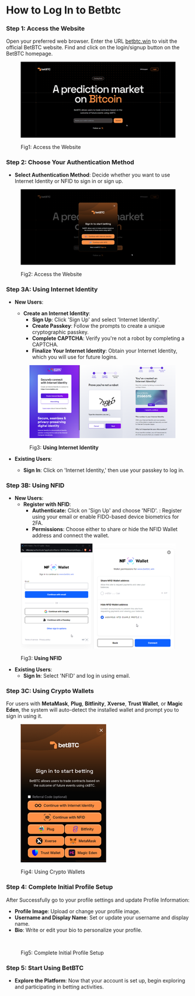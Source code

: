 # How to Log In to Betbtc

### Step 1: Access the Website

Open your preferred web browser. Enter the URL [betbtc.win](http://betbtc.win) to visit the official BetBTC website. Find and click on the login/signup button on the BetBTC homepage.

<figure><img src="../.gitbook/assets/image (33).png" alt=""><figcaption><p>Fig1: Access the Website</p></figcaption></figure>

### Step 2: Choose Your Authentication Method

* **Select Authentication Method**: Decide whether you want to use Internet Identity or NFID to sign in or sign up.

<figure><img src="../.gitbook/assets/image (35).png" alt=""><figcaption><p>Fig2: Access the Website</p></figcaption></figure>

### **Step 3A: Using Internet Identity**

*   **New Users**:

    * **Create an Internet Identity**:
      * **Sign Up**: Click 'Sign Up' and select 'Internet Identity'.
      * **Create Passkey**: Follow the prompts to create a unique cryptographic passkey.
      * **Complete CAPTCHA**: Verify you're not a robot by completing a CAPTCHA.
      * **Finalize Your Internet Identity**: Obtain your Internet Identity, which you will use for future logins.



    <figure><img src="../.gitbook/assets/image (38).png" alt=""><figcaption><p>Fig3: <strong>Using Internet Identity</strong></p></figcaption></figure>
* **Existing Users**:
  * **Sign In**: Click on 'Internet Identity,' then use your passkey to log in.

### **Step 3B:  Using NFID**

* **New Users**:
  * **Register with NFID**:
    * **Authenticate:** Click on 'Sign Up' and choose 'NFID'. : Register using your email or enable FIDO-based device biometrics for 2FA.&#x20;
    * **Permissions**: Choose either to share or hide the NFID Wallet address and connect the wallet.

<figure><img src="../.gitbook/assets/image (40).png" alt=""><figcaption><p>Fig3: <strong>Using NFID</strong></p></figcaption></figure>

* **Existing Users**:
  * **Sign In**: Select 'NFID' and log in using email.

### Step 3C: Using Crypto Wallets

For users with **MetaMask**, **Plug**, **Bitfinity**, **Xverse**, **Trust Wallet**, or **Magic Eden**, the system will auto-detect the installed wallet and prompt you to sign in using it.

<figure><img src="../.gitbook/assets/Untitled design (1).png" alt=""><figcaption><p>Fig4: Using Crypto Wallets</p></figcaption></figure>

### Step 4: Complete Initial Profile Setup

After Successfully go to your profile settings and update Profile Information:

* **Profile Image**: Upload or change your profile image.
* **Username and Display Name**: Set or update your username and display name.
* **Bio**: Write or edit your bio to personalize your profile.

<figure><img src="https://lh7-us.googleusercontent.com/docsz/AD_4nXdjd25eXFas1QQL_OIyef9rwMAHijLFovGVs0yGq4a8-nynwPGcx1UDUA_WdAuP1POc_XonM1uJ09BLqUsU-0D31Pzyi-wKHeEQaqjw5UQpj9luIxXmgUSG1FagO2HygnYaDRmrgrlesypNftMiCmm1EAQ?key=DFY4SMlWeWXCCTzxIt5TNQ" alt=""><figcaption><p>Fig5: Complete Initial Profile Setup</p></figcaption></figure>

### Step 5: Start Using BetBTC

* **Explore the Platform**: Now that your account is set up, begin exploring and participating in betting activities.
